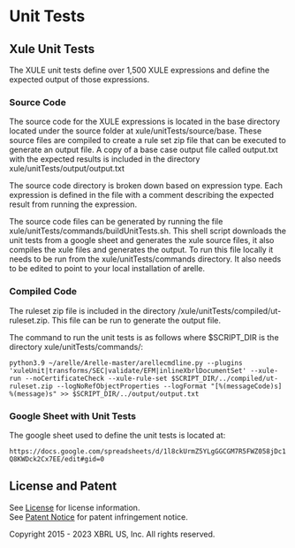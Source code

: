 # Unit Tests
## Xule Unit Tests
The XULE unit tests define over 1,500 XULE expressions and define the expected output of those expressions.  

### Source Code
The source code for the XULE expressions is located in the base directory located under the source folder at xule/unitTests/source/base. These source files are compiled to create a rule set zip file that can be executed to generate an output file. A copy of a base case output file called output.txt with the expected results is included in the directory xule/unitTests/output/output.txt

The source code directory is broken down based on expression type. Each expression is defined in the file with a comment describing the expected result from running the expression.

The source code files can be generated by running the file xule/unitTests/commands/buildUnitTests.sh.  This shell script downloads the unit tests from a google sheet and generates the xule source files, it also compiles the xule files and generates the output. To run this file locally it needs to be run from the xule/unitTests/commands directory.  It also needs to be edited to point to your local installation of arelle.

### Compiled Code
The ruleset zip file is included in the directory /xule/unitTests/compiled/ut-ruleset.zip.  This file can be run to generate the output file.

The command to run the unit tests is as follows where $SCRIPT_DIR is the directory xule/unitTests/commands/: 

```python3.9 ~/arelle/Arelle-master/arellecmdline.py --plugins 'xuleUnit|transforms/SEC|validate/EFM|inlineXbrlDocumentSet' --xule-run --noCertificateCheck --xule-rule-set $SCRIPT_DIR/../compiled/ut-ruleset.zip --logNoRefObjectProperties --logFormat "[%(messageCode)s] %(message)s" >> $SCRIPT_DIR/../output/output.txt```

### Google Sheet with Unit Tests
The google sheet used to define the unit tests is located at:

```https://docs.google.com/spreadsheets/d/1l8ckUrmZ5YLgGGCGM7R5FWZ058jDc1Q8KWDck2Cx7EE/edit#gid=0```

## License and Patent

See [License](https://xbrl.us/dqc-license) for license information.  
See [Patent Notice](https://xbrl.us/dqc-patent) for patent infringement notice.

Copyright 2015 - 2023 XBRL US, Inc. All rights reserved.
